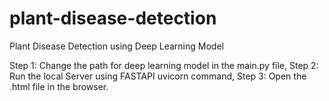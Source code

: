 # plant-disease-detection
Plant Disease Detection using Deep Learning Model

Step 1: Change the path for deep learning model in the main.py file,
Step 2: Run the local Server using FASTAPI uvicorn command,
Step 3: Open the .html file in the browser.
